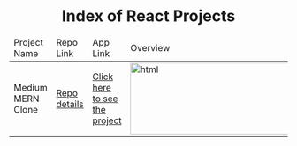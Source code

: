 <p align="center"> 
  
<h1 align="center">Index of React Projects</h1>

</p>

<table>
    <thead>
        <tr>
            <td>Project Name</td>
            <td>Repo Link</td>
            <td>App Link</td>
            <td>Overview</td>
        </tr>
    </thead>
    <tbody>
        <tr>
            <td>Medium MERN Clone</td>
            <td><a href="https://github.com/furkan-cloud/medium-mern-project" target="_blank">Repo details</a></td>
            <td><a href="https://medium-mern-clone.herokuapp.com/" target="_blank">Click here to see the project</a></td>
            <td><img style="width:500px;" src="./gifs/MediumClone.gif" alt="html" height=130></td> 
        </tr>
</tbody>
</table>
